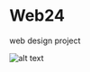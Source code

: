 # Web24
web design project

![alt text](https://github.com/tiro308/Web24/blob/master/Web%201920%20%E2%80%93%201.png)
      

